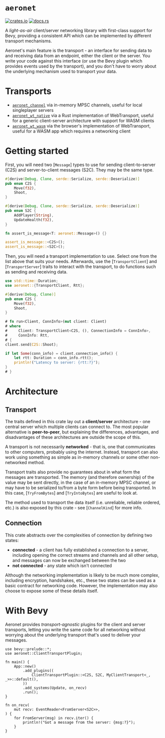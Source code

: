 # `aeronet`

[![crates.io](https://img.shields.io/crates/v/aeronet.svg)](https://crates.io/crates/aeronet)
[![docs.rs](https://img.shields.io/docsrs/aeronet)](https://docs.rs/aeronet)

A *light-as-air* client/server networking library with first-class support for Bevy, providing a
consistent API which can be implemented by different transport mechanisms.

Aeronet's main feature is the transport - an interface for sending data to and receiving data from
an endpoint, either the client or the server. You write your code against this interface (or use the
Bevy plugin which provides events used by the transport), and you don't have to worry about the
underlying mechanism used to transport your data.

# Transports

* [`aeronet_channel`](https://crates.io/crates/aeronet_channel) via in-memory MPSC channels, useful
  for local singleplayer servers
* [`aeronet_wt_native`](https://crates.io/crates/aeronet_wt_native) via a Rust implementation of
  WebTransport, useful for a generic client-server architecture with support for WASM clients
* [`aeronet_wt_wasm`](https://crates.io/crates/aeronet_wt_wasm) via the browser's implementation of
  WebTransport, useful for a WASM app which requires a networking client

# Getting started

First, you will need two [`Message`] types to use for sending client-to-server (C2S) and
server-to-client messages (S2C). They may be the same type.

```rust
#[derive(Debug, Clone, serde::Serialize, serde::Deserialize)]
pub enum C2S {
    Move(f32),
    Shoot,
}

#[derive(Debug, Clone, serde::Serialize, serde::Deserialize)]
pub enum S2C {
    AddPlayer(String),
    UpdateHealth(f32),
}

fn assert_is_message<T: aeronet::Message>() {}

assert_is_message::<C2S>();
assert_is_message::<S2C>();
```

Then, you will need a transport implementation to use. Select one from the list above that suits
your needs. Afterwards, use the [`TransportClient`] and [`TransportServer`] traits to interact with
the transport, to do functions such as sending and receiving data.

```rust
use std::time::Duration;
use aeronet::{TransportClient, Rtt};

#[derive(Debug, Clone)]
pub enum C2S {
    Move(f32),
    Shoot,
}

# fn run<Client, ConnInfo>(mut client: Client)
# where
#     Client: TransportClient<C2S, (), ConnectionInfo = ConnInfo>,
#     ConnInfo: Rtt,
# {
client.send(C2S::Shoot);

if let Some(conn_info) = client.connection_info() {
    let rtt: Duration = conn_info.rtt();
    println!("Latency to server: {rtt:?}");
}
# }
```

# Architecture

## Transport

The traits defined in this crate lay out a **client/server** architecture - one central server which
multiple clients can connect to. The most popular alternative is **peer-to-peer**, but explaining
the differences, advantages, and disadvantages of these architectures are outside the scope of this.

A transport is not necessarily **networked** - that is, one that communicates to other computers,
probably using the internet. Instead, transport can also work using something as simple as in-memory
channels or some other non-networked method.

Transport traits also provide no guarantees about in what form the messages are transported. The
memory (and therefore ownership) of the value may be sent directly, in the case of an in-memory
MPSC channel, or may have to be serialized to/from a byte form before being transported. In this
case, [`TryFromBytes`] and [`TryIntoBytes`] are useful to look at.

The method used to transport the data itself (i.e. unreliable, reliable ordered, etc.) is also
exposed by this crate - see [`ChannelKind`] for more info.

## Connection

This crate abstracts over the complexities of connection by defining two states:
* **connected** - a client has fully established a connection to a server, including opening the
  correct streams and channels and all other setup, and messages can now be exchanged between the
  two
* **not connected** - any state which isn't connected

Although the networking implementation is likely to be much more complex, including encryption,
handshakes, etc., these two states can be used as a basic contract for networking code. However,
the implementation may also choose to expose some of these details itself.

# With Bevy

Aeronet provides *transport-agnostic* plugins for the client and server transports, letting you
write the same code for all networking without worrying about the underlying transport that's used
to deliver your messages.

```rust,ignore
use bevy::prelude::*;
use aeronet::ClientTransportPlugin;

fn main() {
    App::new()
        .add_plugins((
            ClientTransportPlugin::<C2S, S2C, MyClientTransport<_, _>>::default(),
        ))
        .add_systems(Update, on_recv)
        .run();
}

fn on_recv(
    mut recv: EventReader<FromServer<S2C>>,
) {
    for FromServer(msg) in recv.iter() {
        println!("Got a message from the server: {msg:?}");
    }
}
```
